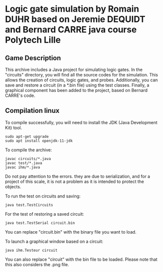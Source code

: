 # Logic gate simulation by Romain DUHR based on Jeremie DEQUIDT and Bernard CARRE java course Polytech Lille

## Game Description
This archive includes a Java project for simulating logic gates. In the "circuits" directory, you will find all the source codes for the simulation. This allows the creation of circuits, logic gates, and probes. Additionally, you can save and restore a circuit (in a *.bin file) using the test classes. Finally, a graphical component has been added to the project, based on Bernard CARRE's code.

## Compilation linux

To compile successfully, you will need to install the JDK (Java Development Kit) tool.
```
sudo apt-get upgrade
sudo apt install openjdk-11-jdk
```
To compile the archive:
```
javac circuits/*.java
javac test/*.java
javac ihm/*.java
```
Do not pay attention to the errors. they are due to serialization, and for a project of this scale, it is not a problem as it is intended to protect the objects.

To run the test on circuits and saving:
```
java test.TestCircuits 
```

For the test of restoring a saved circuit:
```
java test.TestSerial circuit.bin
```

You can replace "circuit.bin" with the binary file you want to load.

To launch a graphical window based on a circuit:
```
java ihm.Testeur circuit
```
You can also replace "circuit" with the bin file to be loaded. Please note that this also considers the .png file.

